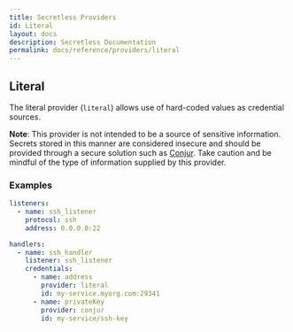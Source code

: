 ```yaml
---
title: Secretless Providers
id: Literal
layout: docs
description: Secretless Documentation
permalink: docs/reference/providers/literal
---
```


## Literal
The literal provider (`literal`) allows use of hard-coded values as credential
sources.

**Note**: This provider is not intended to be a source of sensitive information.
Secrets stored in this manner are considered insecure and should be provided
through a secure solution such as [Conjur](conjur.html). Take caution and be
mindful of the type of information supplied by this provider.

### Examples
``` yaml
listeners:
  - name: ssh_listener
    protocol: ssh
    address: 0.0.0.0:22

handlers:
  - name: ssh_handler
    listener: ssh_listener
    credentials:
      - name: address
        provider: literal
        id: my-service.myorg.com:29341
      - name: privateKey
        provider: conjur
        id: my-service/ssh-key
```
